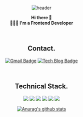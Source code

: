 


<div align=center>
  
![header](https://capsule-render.vercel.app/api?color=ECCEF5&height=250&text=YURIM%KIM!&desc=Frontend-Developer&animation=fadeIn&fontColor=1C1C1C&fontSize=40&descSize=20)
  
**Hi there 👋** <br />
**👩🏻‍💻 I'm a Frontend Developer**

<br />
  
## Contact.
[![Gmail Badge](https://img.shields.io/badge/Gmail-d14836?style=flat-square&logo=Gmail&logoColor=white&link=mailto:icho0405@gmail.com)](mailto:icho0405@gmail.com) [![Tech Blog Badge](http://img.shields.io/badge/-Tech%20blog-black?style=flat-square&logo=github&link=https://velog.io/@april_5)](https://velog.io/@april_5)
  
<br />

  
<!-- https://simpleicons.org/ -->
  
## Technical Stack.
  <img src="https://img.shields.io/badge/react-61DAFB?style=for-the-badge&logo=react&logoColor=black" />
  <img src="https://img.shields.io/badge/react native-61DAFB?style=for-the-badge&logo=react&logoColor=black" /> 
  
  <img src="https://img.shields.io/badge/javascript-F7DF1E?style=for-the-badge&logo=javascript&logoColor=black" /> 
  <img src="https://img.shields.io/badge/html-E34F26?style=for-the-badge&logo=html5&logoColor=white" /> 
  <img src="https://img.shields.io/badge/css-1572B6?style=for-the-badge&logo=css3&logoColor=white" /> 
  <img src="https://img.shields.io/badge/github-181717?style=for-the-badge&logo=github&logoColor=white" />
 

<br />
  

[![Anurag's github stats](https://github-readme-stats.vercel.app/api?username=yurim45)](https://github.com/anuraghazra/github-readme-stats)

</div>

<!--
**yurim45/yurim45** is a ✨ _special_ ✨ repository because its `README.md` (this file) appears on your GitHub profile.

Here are some ideas to get you started:

- 🔭 I’m currently working on ...
- 🌱 I’m currently learning ...
- 👯 I’m looking to collaborate on ...
- 🤔 I’m looking for help with ...
- 💬 Ask me about ...
- 📫 How to reach me: ...
- 😄 Pronouns: ...
- ⚡ Fun fact: ...
-->
